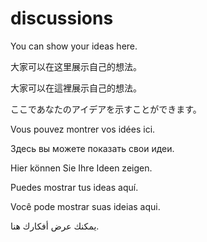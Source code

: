 # discussions

You can show your ideas here.

大家可以在这里展示自己的想法。

大家可以在這裡展示自己的想法。

ここであなたのアイデアを示すことができます。

Vous pouvez montrer vos idées ici.

Здесь вы можете показать свои идеи.

Hier können Sie Ihre Ideen zeigen.

Puedes mostrar tus ideas aquí.

Você pode mostrar suas ideias aqui.

يمكنك عرض أفكارك هنا.
